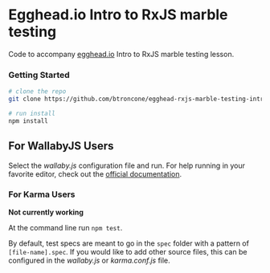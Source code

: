 # Egghead.io Intro to RxJS marble testing

Code to accompany [egghead.io](https://egghead.io) Intro to RxJS marble testing lesson.

### Getting Started

```bash
# clone the repo
git clone https://github.com/btroncone/egghead-rxjs-marble-testing-intro.git

# run install
npm install
```
## For WallabyJS Users
Select the *wallaby.js* configuration file and run. For help running in your favorite editor,
check out the [official documentation](https://wallabyjs.com/docs/index.html).

### For Karma Users
**Not currently working**

At the command line run `npm test`.


By default, test specs are meant to go in the `spec` folder with a pattern of `[file-name].spec`.
If you would like to add other source files, this can be configured in the *wallaby.js* or *karma.conf.js* file.
